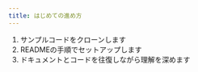 ```yaml
---
title: はじめての進め方
---
```


1. サンプルコードをクローンします  
2. READMEの手順でセットアップします  
3. ドキュメントとコードを往復しながら理解を深めます  
